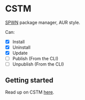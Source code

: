 # CSTM
[SPWN](https://github.com/Spu7Nix/SPWN-language) package manager, AUR style.

Can:
- [X] Install
- [X] Uninstall
- [X] Update
- [ ] Publish (From the CLI)
- [ ] Unpublish (From the CLI)

## Getting started
Read up on CSTM [here](https://github.com/Deltara3/CSTM/wiki).

